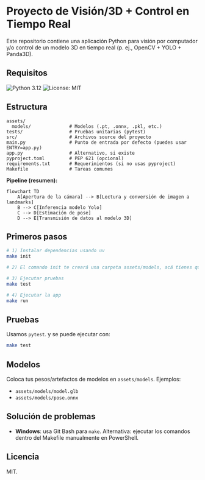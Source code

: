 # Proyecto de Visión/3D + Control en Tiempo Real

Este repositorio contiene una aplicación Python para visión por computador y/o control de un modelo 3D en tiempo real (p. ej., OpenCV + YOLO + Panda3D).

## Requisitos
![Python 3.12](https://img.shields.io/badge/python-3.12-blue)
![License: MIT](https://img.shields.io/badge/license-MIT-green)

## Estructura 
```
assets/
  models/              # Modelos (.pt, .onnx, .pkl, etc.)
tests/                 # Pruebas unitarias (pytest)
src/                   # Archivos source del proyecto
main.py                # Punto de entrada por defecto (puedes usar ENTRY=app.py)
app.py                 # Alternativo, si existe
pyproject.toml         # PEP 621 (opcional)
requirements.txt       # Requerimientos (si no usas pyproject)
Makefile               # Tareas comunes
```

**Pipeline (resumen):**

```mermaid
flowchart TD
    A[Apertura de la cámara] --> B[Lectura y conversión de imagen a landmarks]
    B --> C[Inferencia modelo Yolo]
    C --> D[Estimación de pose]
    D --> E[Transmisión de datos al modelo 3D]
```

## Primeros pasos
```bash
# 1) Instalar dependencias usando uv
make init

# 2) El comando init te creará una carpeta assets/models, acá tienes que colocar el modelo .glb para ejecutar la aplicación 

# 3) Ejecutar pruebas
make test

# 4) Ejecutar la app
make run                 

```

## Pruebas
Usamos `pytest`. y se puede ejecutar con:
```bash
make test
```

## Modelos
Coloca tus pesos/artefactos de modelos en `assets/models`. Ejemplos:
- `assets/models/model.glb`
- `assets/models/pose.onnx`

## Solución de problemas
- **Windows**: usa Git Bash para `make`. Alternativa: ejecutar los comandos dentro del Makefile manualmente en PowerShell.

## Licencia
MIT.
